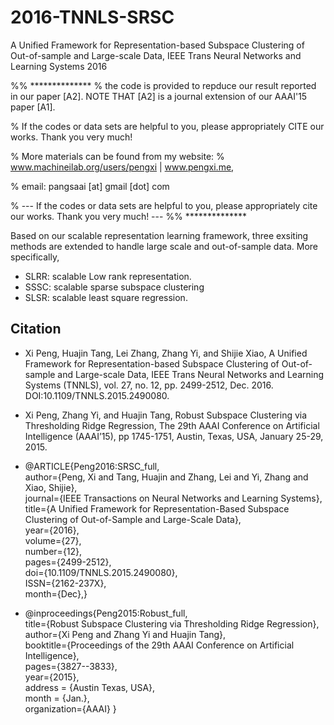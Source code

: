# 2016-TNNLS-SRSC
A Unified Framework for Representation-based Subspace Clustering of Out-of-sample and Large-scale Data, IEEE Trans Neural Networks and Learning Systems 2016

%% **************
% the code is provided to repduce our result reported in our paper [A2]. NOTE THAT [A2] is a journal extension of our AAAI'15 paper [A1].

% If the codes or data sets are helpful to you, please appropriately CITE our works. Thank you very much!

% More materials can be found from my website:
%            www.machineilab.org/users/pengxi | www.pengxi.me,

%     email: pangsaai [at] gmail [dot] com

% --- If the codes or data sets are helpful to you, please appropriately cite our works. Thank you very much! ---
%% **************

Based on our scalable representation learning framework, three exsiting methods are extended to handle large scale and out-of-sample data.  More specifically, 
* SLRR: scalable Low rank representation.  
* SSSC: scalable sparse subspace clustering
* SLSR: scalable least square regression.

## Citation
* Xi Peng, Huajin Tang, Lei Zhang, Zhang Yi, and Shijie Xiao, A Unified Framework for Representation-based Subspace Clustering of Out-of-sample and Large-scale Data, IEEE Trans Neural Networks and Learning Systems (TNNLS), vol. 27, no. 12, pp. 2499-2512, Dec. 2016. DOI:10.1109/TNNLS.2015.2490080.
* Xi Peng, Zhang Yi, and Huajin Tang, Robust Subspace Clustering via Thresholding Ridge Regression, The 29th AAAI Conference on Artificial Intelligence (AAAI’15), pp 1745-1751, Austin, Texas, USA, January 25-29, 2015. 

* @ARTICLE{Peng2016:SRSC_full,  
author={Peng, Xi and Tang, Huajin and Zhang, Lei and Yi, Zhang and Xiao, Shijie},  
journal={IEEE Transactions on Neural Networks and Learning Systems},   
title={A Unified Framework for Representation-Based Subspace Clustering of Out-of-Sample and Large-Scale Data},   
year={2016},   
volume={27},   
number={12},   
pages={2499-2512},   
doi={10.1109/TNNLS.2015.2490080},   
ISSN={2162-237X},   
month={Dec},}

* @inproceedings{Peng2015:Robust_full,   
title={Robust Subspace Clustering via Thresholding Ridge Regression},   
author={Xi Peng and Zhang Yi and Huajin Tang},   
booktitle={Proceedings of the 29th AAAI Conference on Artificial Intelligence},   
pages={3827--3833},   
year={2015},   
address = {Austin Texas, USA},  
month = {Jan.},  
organization={AAAI} }

